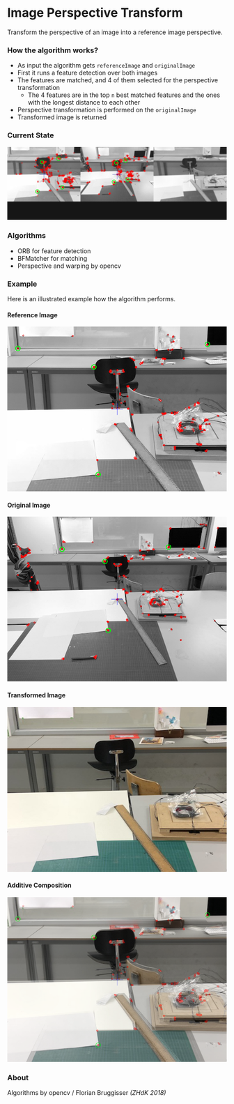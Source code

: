 # Image Perspective Transform
Transform the perspective of an image into a reference image perspective.

### How the algorithm works?
* As input the algorithm gets `referenceImage` and `originalImage`
* First it runs a feature detection over both images
* The features are matched, and 4 of them selected for the perspective transformation
    * The 4 features are in the top `n` best matched features and the ones with the longest distance to each other 
* Perspective transformation is performed on the `originalImage`
* Transformed image is returned

### Current State
![Current State](readme/current.jpg)

### Algorithms

* ORB for feature detection
* BFMatcher for matching
* Perspective and warping by opencv

### Example
Here is an illustrated example how the algorithm performs.

#### Reference Image
![Reference Image](data/result/reference.png)

#### Original Image
![Original Image](data/result/original.png)

#### Transformed Image
![Transformed Image](data/result/result.png)

#### Additive Composition
![Additive Composition](data/result/blend.png)

### About
Algorithms by opencv / Florian Bruggisser *(ZHdK 2018)*